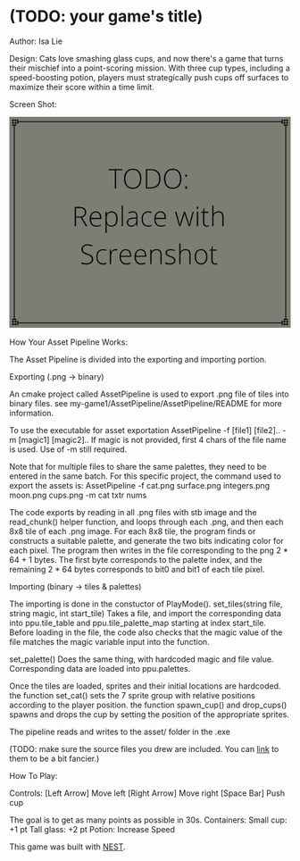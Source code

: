 # (TODO: your game's title)

Author: Isa Lie

Design: Cats love smashing glass cups, and now there's a game that turns their mischief into a point-scoring mission. With three cup types, including a speed-boosting potion, players must strategically push cups off surfaces to maximize their score within a time limit.

Screen Shot:

![Screen Shot](screenshot.png)

How Your Asset Pipeline Works:

The Asset Pipeline is divided into the exporting and importing portion. 

Exporting (.png -> binary)

An cmake project called AssetPipeline is used to export .png file of tiles into binary files.
see my-game1/AssetPipeline/AssetPipeline/README for more information.

To use the executable for asset exportation
AssetPipeline -f [file1] [file2].. -m [magic1] [magic2].. 
If magic is not provided, first 4 chars of the file name is used. Use of -m still required.

Note that for multiple files to share the same palettes, they need to be entered in the same batch. 
For this specific project, the command used to export the assets is:  AssetPipeline -f cat.png surface.png integers.png moon.png cups.png -m cat txtr nums

The code exports by reading in all .png files with stb image and the read_chunk() helper function, and loops through each .png, and then each 8x8 tile of each .png image.
For each 8x8 tile, the program finds or constructs a suitable palette, and generate the two bits indicating color for each pixel. The program then writes in the file corresponding to the png 2 * 64 + 1 bytes. The first byte corresponds to the palette index, and the remaining 2 * 64 bytes corresponds to bit0 and bit1 of each tile pixel.

Importing (binary -> tiles & palettes)

The importing is done in the constuctor of PlayMode(). 
set_tiles(string file, string magic, int start_tile) Takes a file, and import the corresponding data into ppu.tile_table and ppu.tile_palette_map starting at index start_tile.
Before loading in the file, the code also checks that the magic value of the file matches the magic variable input into the function.
	
set_palette() Does the same thing, with hardcoded magic and file value. Corresponding data are loaded into ppu.palettes.

Once the tiles are loaded, sprites and their initial locations are hardcoded. 
the function set_cat() sets the 7 sprite group with relative positions according to the player position.
the function spawn_cup() and drop_cups() spawns and drops the cup by setting the position of the appropriate sprites.

The pipeline reads and writes to the asset/ folder in the .exe

(TODO: make sure the source files you drew are included. You can [link](your/file.png) to them to be a bit fancier.)

How To Play:

Controls: 
[Left Arrow] Move left
[Right Arrow] Move right
[Space Bar] Push cup

The goal is to get as many points as possible in 30s.
Containers:
Small cup: +1 pt
Tall glass: +2 pt
Potion: Increase Speed

This game was built with [NEST](NEST.md).

